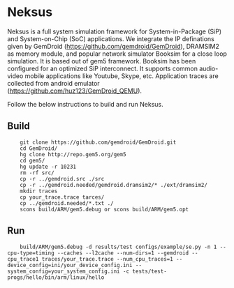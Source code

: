 # Neksus
Neksus is a full system simulation framework for System-in-Package (SiP) and System-on-Chip (SoC) applications. We integrate the IP definations given by GemDroid (https://github.com/gemdroid/GemDroid), DRAMSIM2 as memory module, and popular network simulator Booksim for a close loop simulation. It is based out of gem5 framework. Booksim has been configured for an optimized SiP interconnect. It supports common audio-video mobile applications like Youtube, Skype, etc. Application traces are collected from android emulator (https://github.com/huz123/GemDroid_QEMU).

Follow the below instructions to build and run Neksus.
## Build
        git clone https://github.com/gemdroid/GemDroid.git
        cd GemDroid/
        hg clone http://repo.gem5.org/gem5
        cd gem5/
        hg update -r 10231
        rm -rf src/
        cp -r ../gemdroid.src ./src
        cp -r ../gemdroid.needed/gemdroid.dramsim2/* ./ext/dramsim2/
        mkdir traces
        cp your_trace.trace tarces/
        cp ../gemdroid.needed/*.txt ./
        scons build/ARM/gem5.debug or scons build/ARM/gem5.opt

## Run
        build/ARM/gem5.debug -d results/test configs/example/se.py -n 1 --cpu-type=timing --caches --l2cache --num-dirs=1 --gemdroid --cpu_trace1 traces/your_trace.trace --num_cpu_traces=1 --device_config=ini/your_device_config.ini --system_config=your_system_config.ini -c tests/test-progs/hello/bin/arm/linux/hello
